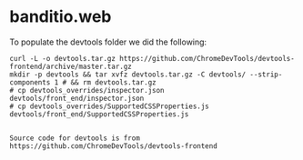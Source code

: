 banditio.web
============

To populate the devtools folder we did the following:

	curl -L -o devtools.tar.gz https://github.com/ChromeDevTools/devtools-frontend/archive/master.tar.gz
	mkdir -p devtools && tar xvfz devtools.tar.gz -C devtools/ --strip-components 1 # && rm devtools.tar.gz
	# cp devtools_overrides/inspector.json devtools/front_end/inspector.json
	# cp devtools_overrides/SupportedCSSProperties.js devtools/front_end/SupportedCSSProperties.js
	
	
	Source code for devtools is from https://github.com/ChromeDevTools/devtools-frontend
	